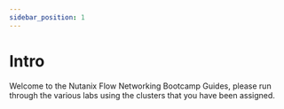 ```yaml
---
sidebar_position: 1
---
```


# Intro

Welcome to the Nutanix Flow Networking Bootcamp Guides, please run through the various labs using the clusters that you have been assigned. 
